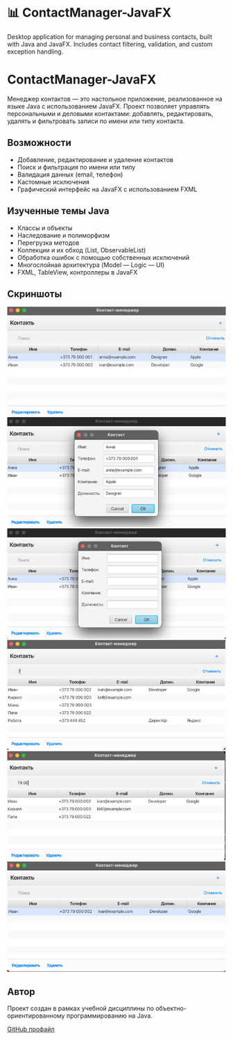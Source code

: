 # 📊 ContactManager-JavaFX
Desktop application for managing personal and business contacts, built with Java and JavaFX. Includes contact filtering, validation, and custom exception handling.

# ContactManager-JavaFX

Менеджер контактов — это настольное приложение, реализованное на языке Java с использованием JavaFX. Проект позволяет управлять персональными и деловыми контактами: добавлять, редактировать, удалять и фильтровать записи по имени или типу контакта.

## Возможности

- Добавление, редактирование и удаление контактов
- Поиск и фильтрация по имени или типу
- Валидация данных (email, телефон)
- Кастомные исключения
- Графический интерфейс на JavaFX с использованием FXML

## Изученные темы Java

- Классы и объекты
- Наследование и полиморфизм
- Перегрузка методов
- Коллекции и их обход (List, ObservableList)
- Обработка ошибок с помощью собственных исключений
- Многослойная архитектура (Model — Logic — UI)
- FXML, TableView, контроллеры в JavaFX

## Скриншоты
![Главное окно](IMG/imageMain.png)
![Форма редактирования](IMG/image1.png)
![Создать нового](IMG/image2.png)
![Поиск контакта по номеру телефона](IMG/image3.png)
![](IMG/image4.png)
![Удалить пользователя](IMG/image5.png)

## Автор

Проект создан в рамках учебной дисциплины по объектно-ориентированному программированию на Java.
  
[GitHub профайл](https://github.com/CozlovschiNichita)